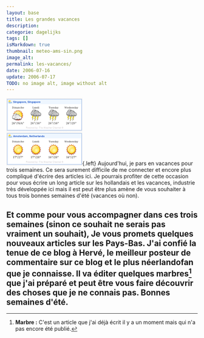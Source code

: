 ```yaml
---
layout: base
title: Les grandes vacances
description: 
categorie: dagelijks
tags: []
isMarkdown: true
thumbnail: meteo-ams-sin.png
image_alt: 
permalink: les-vacances/
date: 2006-07-16
update: 2006-07-17
TODO: no image alt, image without alt
---
```




![](meteo-ams-sin.png){.left}
Aujourd'hui, je pars en vacances pour trois semaines. Ce sera surement difficile de me connecter et encore plus compliqué d'écrire des articles ici. Je pourrais profiter de cette occasion pour vous écrire un long article sur les hollandais et les vacances, industrie très développée ici mais il est peut être plus amène de vous souhaiter à tous trois bonnes semaines d'été (vacances où non).

Et comme pour vous accompagner dans ces trois semaines (sinon ce souhait ne serais pas vraiment un souhait), Je vous promets quelques nouveaux articles sur les Pays-Bas. J'ai confié la tenue de ce blog à Hervé, le meilleur posteur de commentaire sur ce blog et le plus néerlandofan que je connaisse. Il va éditer quelques marbres[^1] que j'ai préparé et peut être vous faire découvrir des choses que je ne connais pas. Bonnes semaines d'été.
---
[^1]: **Marbre :** C'est un article que j'ai déjà écrit il y a un moment mais qui n'a pas encore été publié.